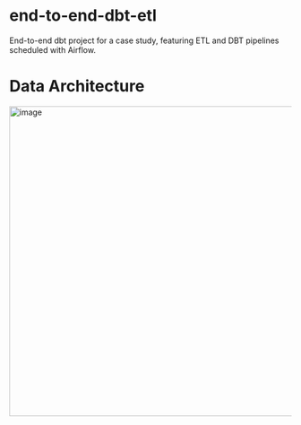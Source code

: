 # end-to-end-dbt-etl
End-to-end dbt project for a case study, featuring ETL and DBT pipelines scheduled with Airflow.

# Data Architecture

<img width="1654" height="553" alt="image" src="https://github.com/user-attachments/assets/bcd6bb26-235b-4abb-99cb-912d768f5782" />

